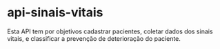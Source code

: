# api-sinais-vitais
Esta API tem por objetivos cadastrar pacientes, coletar dados dos sinais vitais, e classificar a prevenção de deterioração do paciente.
